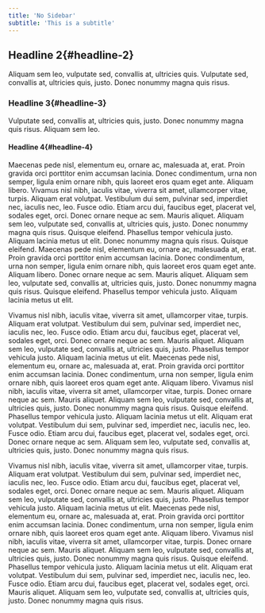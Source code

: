 ```yaml
---
title: 'No Sidebar'
subtitle: 'This is a subtitle'
---
```


## Headline 2{#headline-2}

Aliquam sem leo, vulputate sed, convallis at, ultricies quis. Vulputate sed, convallis at, ultricies quis, justo. Donec nonummy magna quis risus.

### Headline 3{#headline-3}

Vulputate sed, convallis at, ultricies quis, justo. Donec nonummy magna quis risus. Aliquam sem leo.

#### Headline 4{#headline-4}

Maecenas pede nisl, elementum eu, ornare ac, malesuada at, erat. Proin gravida orci porttitor enim accumsan lacinia. Donec condimentum, urna non semper, ligula enim ornare nibh, quis laoreet eros quam eget ante. Aliquam libero. Vivamus nisl nibh, iaculis vitae, viverra sit amet, ullamcorper vitae, turpis. Aliquam erat volutpat. Vestibulum dui sem, pulvinar sed, imperdiet nec, iaculis nec, leo. Fusce odio. Etiam arcu dui, faucibus eget, placerat vel, sodales eget, orci. Donec ornare neque ac sem. Mauris aliquet. Aliquam sem leo, vulputate sed, convallis at, ultricies quis, justo. Donec nonummy magna quis risus. Quisque eleifend. Phasellus tempor vehicula justo. Aliquam lacinia metus ut elit. Donec nonummy magna quis risus. Quisque eleifend. Maecenas pede nisl, elementum eu, ornare ac, malesuada at, erat. Proin gravida orci porttitor enim accumsan lacinia. Donec condimentum, urna non semper, ligula enim ornare nibh, quis laoreet eros quam eget ante. Aliquam libero. Donec ornare neque ac sem. Mauris aliquet. Aliquam sem leo, vulputate sed, convallis at, ultricies quis, justo. Donec nonummy magna quis risus. Quisque eleifend. Phasellus tempor vehicula justo. Aliquam lacinia metus ut elit.

Vivamus nisl nibh, iaculis vitae, viverra sit amet, ullamcorper vitae, turpis. Aliquam erat volutpat. Vestibulum dui sem, pulvinar sed, imperdiet nec, iaculis nec, leo. Fusce odio. Etiam arcu dui, faucibus eget, placerat vel, sodales eget, orci. Donec ornare neque ac sem. Mauris aliquet. Aliquam sem leo, vulputate sed, convallis at, ultricies quis, justo. Phasellus tempor vehicula justo. Aliquam lacinia metus ut elit. Maecenas pede nisl, elementum eu, ornare ac, malesuada at, erat. Proin gravida orci porttitor enim accumsan lacinia. Donec condimentum, urna non semper, ligula enim ornare nibh, quis laoreet eros quam eget ante. Aliquam libero. Vivamus nisl nibh, iaculis vitae, viverra sit amet, ullamcorper vitae, turpis. Donec ornare neque ac sem. Mauris aliquet. Aliquam sem leo, vulputate sed, convallis at, ultricies quis, justo. Donec nonummy magna quis risus. Quisque eleifend. Phasellus tempor vehicula justo. Aliquam lacinia metus ut elit. Aliquam erat volutpat. Vestibulum dui sem, pulvinar sed, imperdiet nec, iaculis nec, leo. Fusce odio. Etiam arcu dui, faucibus eget, placerat vel, sodales eget, orci. Donec ornare neque ac sem. Aliquam sem leo, vulputate sed, convallis at, ultricies quis, justo. Donec nonummy magna quis risus.

Vivamus nisl nibh, iaculis vitae, viverra sit amet, ullamcorper vitae, turpis. Aliquam erat volutpat. Vestibulum dui sem, pulvinar sed, imperdiet nec, iaculis nec, leo. Fusce odio. Etiam arcu dui, faucibus eget, placerat vel, sodales eget, orci. Donec ornare neque ac sem. Mauris aliquet. Aliquam sem leo, vulputate sed, convallis at, ultricies quis, justo. Phasellus tempor vehicula justo. Aliquam lacinia metus ut elit. Maecenas pede nisl, elementum eu, ornare ac, malesuada at, erat. Proin gravida orci porttitor enim accumsan lacinia. Donec condimentum, urna non semper, ligula enim ornare nibh, quis laoreet eros quam eget ante. Aliquam libero. Vivamus nisl nibh, iaculis vitae, viverra sit amet, ullamcorper vitae, turpis. Donec ornare neque ac sem. Mauris aliquet. Aliquam sem leo, vulputate sed, convallis at, ultricies quis, justo. Donec nonummy magna quis risus. Quisque eleifend. Phasellus tempor vehicula justo. Aliquam lacinia metus ut elit. Aliquam erat volutpat. Vestibulum dui sem, pulvinar sed, imperdiet nec, iaculis nec, leo. Fusce odio. Etiam arcu dui, faucibus eget, placerat vel, sodales eget, orci. Mauris aliquet. Aliquam sem leo, vulputate sed, convallis at, ultricies quis, justo. Donec nonummy magna quis risus.
